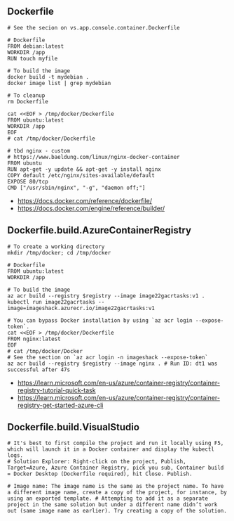 ## Dockerfile

```
# See the secion on vs.app.console.container.Dockerfile

# Dockerfile
FROM debian:latest
WORKDIR /app
RUN touch myfile

# To build the image
docker build -t mydebian .
docker image list | grep mydebian

# To cleanup
rm Dockerfile
```

```
cat <<EOF > /tmp/docker/Dockerfile
FROM ubuntu:latest
WORKDIR /app
EOF
# cat /tmp/docker/Dockerfile

# tbd nginx - custom
# https://www.baeldung.com/linux/nginx-docker-container
FROM ubuntu
RUN apt-get -y update && apt-get -y install nginx
COPY default /etc/nginx/sites-available/default
EXPOSE 80/tcp
CMD ["/usr/sbin/nginx", "-g", "daemon off;"]
```

- https://docs.docker.com/reference/dockerfile/
- https://docs.docker.com/engine/reference/builder/

## Dockerfile.build.AzureContainerRegistry

```
# To create a working directory
mkdir /tmp/docker; cd /tmp/docker

# Dockerfile
FROM ubuntu:latest
WORKDIR /app

# To build the image
az acr build --registry $registry --image image22gacrtasks:v1 .
kubectl run image22gacrtasks --image=imageshack.azurecr.io/image22gacrtasks:v1
```

```
# You can bypass Docker installation by using `az acr login --expose-token`.
cat <<EOF > /tmp/docker/Dockerfile
FROM nginx:latest
EOF
# cat /tmp/docker/Docker
# See the section on `az acr login -n imageshack --expose-token`
az acr build --registry $registry --image nginx . # Run ID: dt1 was successful after 47s
```

- https://learn.microsoft.com/en-us/azure/container-registry/container-registry-tutorial-quick-task
- https://learn.microsoft.com/en-us/azure/container-registry/container-registry-get-started-azure-cli

## Dockerfile.build.VisualStudio

```
# It's best to first compile the project and run it locally using F5, which will launch it in a Docker container and display the kubectl logs.
# Solution Explorer: Right-click on the project, Publish, Target=Azure, Azure Container Registry, pick you sub, Container build = Docker Desktop (Dockerfile required), hit Close. Publish.

# Image name: The image name is the same as the project name. To have a different image name, create a copy of the project, for instance, by using an exported template. # Attempting to add it as a separate project in the same solution but under a different name didn’t work out (same image name as earlier). Try creating a copy of the solution.
```

